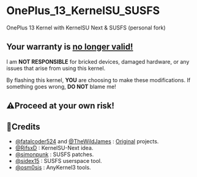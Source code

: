 # OnePlus_13_KernelSU_SUSFS
OnePlus 13 Kernel with KernelSU Next &amp; SUSFS (personal fork)

## Your warranty is <ins>no longer valid!</ins>

I am **NOT RESPONSIBLE** for bricked devices, damaged hardware, or any issues that arise from using this kernel.

By flashing this kernel, **YOU** are choosing to make these modifications. If something goes wrong, **DO NOT** blame me!
## ⚠️Proceed at your own risk!

## 🌠Credits

- [@fatalcoder524](https://github.com/fatalcoder524/OnePlus_KernelSU_SUSFS) and [@TheWildJames](https://github.com/WildPlusKernel/OnePlus_KernelSU_SUSFS) : <ins>Original</ins> projects.
- [@RifsxD](https://github.com/KernelSU-Next/KernelSU-Next) : KernelSU-Next idea.
- [@simonpunk](https://gitlab.com/simonpunk/susfs4ksu.git) : SUSFS patches.
- [@sidex15](https://github.com/sidex15/susfs4ksu-module) : SUSFS userspace tool.
- [@osm0sis](https://github.com/osm0sis/AnyKernel3) : AnyKernel3 tools.